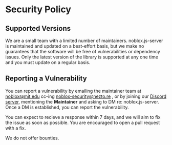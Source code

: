 # Security Policy

## Supported Versions
We are a small team with a limited number of maintainers. noblox.js-server is maintained and updated on a best-effort basis, but we make no guarantees that the software will be free of vulnerabilities or dependency issues.
Only the latest version of the library is supported at any one time and you must update on a regular basis.

## Reporting a Vulnerability
You can report a vulnerability by emailing the maintainer team at noblox@mit.edu cc-ing noblox-security@nezto.re , or by joining our [Discord server](https://discord.gg/aHVycdgVA8), mentioning the **Maintainer** and asking to DM re: noblox.js-server.
Once a DM is established, you can report the vulnerability.

You can expect to recieve a response within 7 days, and we will aim to fix the issue as soon as possible. You are encouraged to open a pull request with a fix.

We do not offer bounties.
